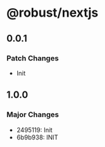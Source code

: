 # @robust/nextjs

## 0.0.1

### Patch Changes

- Init

## 1.0.0

### Major Changes

- 2495119: Init
- 6b9b938: INIT
